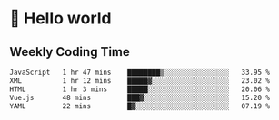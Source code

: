 # 🍻 Hello world

## Weekly Coding Time
<!--START_SECTION:waka-->

```txt
JavaScript   1 hr 47 mins    ████████▒░░░░░░░░░░░░░░░░   33.95 %
XML          1 hr 12 mins    █████▓░░░░░░░░░░░░░░░░░░░   23.02 %
HTML         1 hr 3 mins     █████░░░░░░░░░░░░░░░░░░░░   20.06 %
Vue.js       48 mins         ███▓░░░░░░░░░░░░░░░░░░░░░   15.20 %
YAML         22 mins         █▓░░░░░░░░░░░░░░░░░░░░░░░   07.19 %
```

<!--END_SECTION:waka-->
